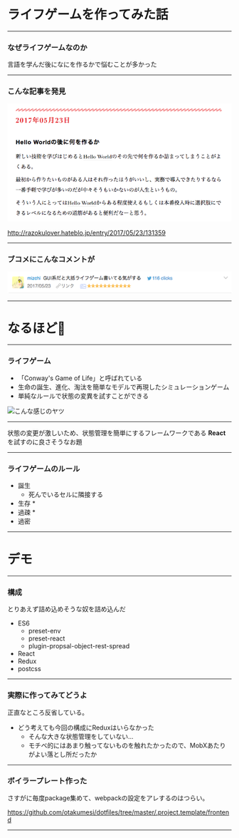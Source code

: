 # ライフゲームを作ってみた話

---

### なぜライフゲームなのか

言語を学んだ後になにを作るかで悩むことが多かった


---

### こんな記事を発見

![HelloWorldのあと](./img/afterhelloworld.png)

http://razokulover.hateblo.jp/entry/2017/05/23/131359

---

### ブコメにこんなコメントが

![mizchiさんのブコメ](./img/mizchi.png)

---

# なるほど🤔

---

### ライフゲーム

* 「Conway's Game of Life」と呼ばれている
* 生命の誕生、進化、淘汰を簡単なモデルで再現したシミュレーションゲーム
* 単純なルールで状態の変異を試すことができる

![こんな感じのヤツ]()

---

状態の変更が激しいため、状態管理を簡単にするフレームワークである **React** を試すのに良さそうなお題

---

### ライフゲームのルール

* 誕生
  * 死んでいるセルに隣接する
* 生存
  *
* 過疎
  * 
* 過密

---

# デモ

---

### 構成
とりあえず詰め込めそうな奴を詰め込んだ

- ES6
  - preset-env
  - preset-react
  - plugin-propsal-object-rest-spread
- React
- Redux
- postcss

---

### 実際に作ってみてどうよ
正直なところ反省している。

* どう考えても今回の構成にReduxはいらなかった
  * そんな大きな状態管理をしていない...
  * モチベ的にはあまり触ってないものを触れたかったので、MobXあたりがよい落とし所だったか

---

### ボイラープレート作った
さすがに毎度package集めて、webpackの設定をアレするのはつらい。

https://github.com/otakumesi/dotfiles/tree/master/.project.template/frontend

---
